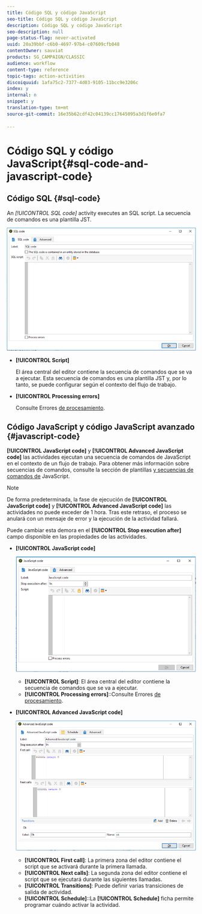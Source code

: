 ```yaml
---
title: Código SQL y código JavaScript
seo-title: Código SQL y código JavaScript
description: Código SQL y código JavaScript
seo-description: null
page-status-flag: never-activated
uuid: 20a39bbf-c6b0-4697-97b4-c07609cfb048
contentOwner: sauviat
products: SG_CAMPAIGN/CLASSIC
audience: workflow
content-type: reference
topic-tags: action-activities
discoiquuid: 1afa75c2-7377-4d03-9105-11bcc9e3206c
index: y
internal: n
snippet: y
translation-type: tm+mt
source-git-commit: 16e35b62cdf42c04139cc17645095a3d1f6e0fa7

---
```



# Código SQL y código JavaScript{#sql-code-and-javascript-code}

## Código SQL {#sql-code}

An **[!UICONTROL SQL code*]* activity executes an SQL script. La secuencia de comandos es una plantilla JST.

![](assets/sql_code.png)

* **[!UICONTROL Script]**

   El área central del editor contiene la secuencia de comandos que se va a ejecutar. Esta secuencia de comandos es una plantilla JST y, por lo tanto, se puede configurar según el contexto del flujo de trabajo.

* **[!UICONTROL Processing errors]**

   Consulte Errores [de procesamiento](../../workflow/using/monitoring-workflow-execution.md#processing-errors).

## Código JavaScript y código JavaScript avanzado {#javascript-code}

**[!UICONTROL JavaScript code]** y **[!UICONTROL Advanced JavaScript code]** las actividades ejecutan una secuencia de comandos de JavaScript en el contexto de un flujo de trabajo. Para obtener más información sobre secuencias de comandos, consulte la sección de plantillas [y secuencias de comandos de](../../workflow/using/javascript-scripts-and-templates.md) JavaScript.

>[!NOTE]
>
>De forma predeterminada, la fase de ejecución de **[!UICONTROL JavaScript code]** y **[!UICONTROL Advanced JavaScript code]** las actividades no puede exceder de 1 hora. Tras este retraso, el proceso se anulará con un mensaje de error y la ejecución de la actividad fallará.
>
>Puede cambiar esta demora en el **[!UICONTROL Stop execution after]** campo disponible en las propiedades de las actividades.

* **[!UICONTROL JavaScript code]**

   ![](assets/javascript_code.png)

   * **[!UICONTROL Script]**: El área central del editor contiene la secuencia de comandos que se va a ejecutar.
   * **[!UICONTROL Processing errors]**::Consulte Errores [de procesamiento](../../workflow/using/monitoring-workflow-execution.md#processing-errors).

* **[!UICONTROL Advanced JavaScript code]**

   ![](assets/advanced_javascript_code.png)

   * **[!UICONTROL First call]**: La primera zona del editor contiene el script que se activará durante la primera llamada.
   * **[!UICONTROL Next calls]**: La segunda zona del editor contiene el script que se ejecutará durante las siguientes llamadas.
   * **[!UICONTROL Transitions]**: Puede definir varias transiciones de salida de actividad.
   * **[!UICONTROL Schedule]**::La **[!UICONTROL Schedule]** ficha permite programar cuándo activar la actividad.
